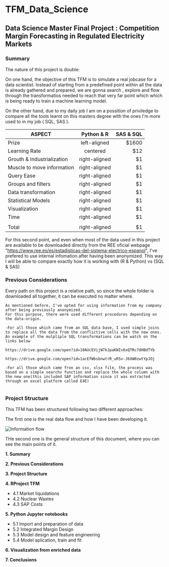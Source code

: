 # TFM_Data_Science
## Data Science Master Final Project : Competition Margin Forecasting in Regulated Electricity Markets

### Summary
The nature of this project is double:

On one hand, the objective of this TFM is to simulate a real jobcase for a data scientist.
Instead of starting from a predefined point within all the data is already gathered and prepared, we are gonna search , explore and flow through the transformatios needed to reach that very far point which which is being ready to train a machine learning model.

On the other hand, due to my daily job I am on a possition of priviledge to compare all the tools learnt on this masters degree  with 
the ones I'm more used to in my job ( SQL, SAS ). 



<center>

| ASPECT                      |      Python & R      |  SAS & SQL |
|-----------------------------|:--------------------:|-----------:|
| Prize                       |         left-aligned |      $1600 |
| Learning Rate               |           centered   |        $12 |
| Grouth & Industrialization  |        right-aligned |         $1 |
| Muscle to move information  |        right-aligned |         $1 |
| Query Ease                  |        right-aligned |         $1 |
| Groups and filters          |        right-aligned |         $1 |
| Data transformation         |        right-aligned |         $1 |
| Statistical Models          |        right-aligned |         $1 |
| Visualization               |        right-aligned |         $1 |
| Time                        |        right-aligned |         $1 |
|                             |                      |            |
| Total                       |        right-aligned |         $1 |

</center>



For this second point, and even when most of the data used in this project are available to be downloaded directly from the REE oficial webpage  "https://www.ree.es/es/estadisticas-del-sistema-electrico-espanol", I've prefered to use internal infomation after having been anonymized. This way I will be able to compare exactly how it is working with (R & Python) vs (SQL & SAS)


### Previous Considerations
Every path on this project is a relative path, so since the whole folder is downloaded all together, it can be executed no matter where.


```
As mentioned before, I've opted for using information from my company after being previously anonymized.
For this purpose, there were used different procedures depending on the data-origin.

-For all those which came from an SQL data base, I used simple joins to replace all the data from the conflictive cells with the new ones. An example of the mulpliple SQL transformations can be watch on the links below

https://drive.google.com/open?id=10AUcEVijW7kJpaKWIv6xQTRc7dHBdTYb

https://drive.google.com/open?id=1acEfWbsbnwtrR_uR5v-J6XW0zwtYpJOj

-For all those which came fron an csv, xlsx file, the process was based on a simple searchv function and replace the whole column with the new one(this included SAP information since it was extracted through an excel platform called E4E)


```

### Project Structure
This TFM has been structured following two different approaches:

The first one is the real data flow and how I have been developing it.

![Information flow](https://user-images.githubusercontent.com/46086706/58572480-0d0b3e00-823c-11e9-937b-83155000fd47.PNG)


THe second one is the general structure of this document, where you can see the main points of it.

**1. Summary**
  
**2. Previous Considerations**

**3. Project Structure**

**4. RProject TFM**
- 4.1 Market liquidations
- 4.2 Nuclear Wastes
- 4.3 SAP Costs


**5. Python Jupyter notebooks**

- 5.1 Import and preparation of data
- 5.2 Integrated Margin Design
- 5.3 Model design and feature engineering
- 5.4 Model aplication, train and fit

**6. Visualization from enriched data**

**7. Conclusions**

